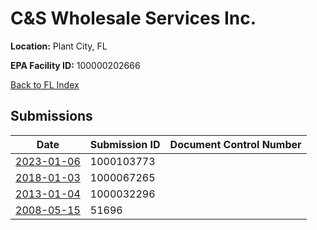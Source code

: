 # C&S Wholesale Services Inc.

**Location:** Plant City, FL

**EPA Facility ID:** 100000202666

[Back to FL Index](../../index.md)

## Submissions

| Date | Submission ID | Document Control Number |
|------|--------------|-------------------------|
| [2023-01-06](submissions/1000103773.md) | 1000103773 |  |
| [2018-01-03](submissions/1000067265.md) | 1000067265 |  |
| [2013-01-04](submissions/1000032296.md) | 1000032296 |  |
| [2008-05-15](submissions/51696.md) | 51696 |  |
